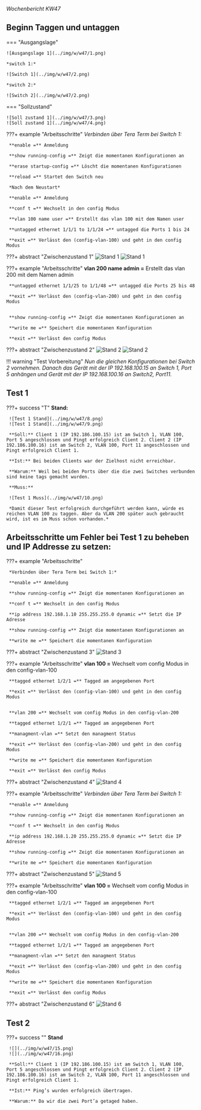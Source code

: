 *Wochenbericht KW47*

## Beginn Taggen und untaggen

=== "Ausgangslage"

    ![Ausgangslage 1](../img/w/w47/1.png)

    *switch 1:*

    ![Switch 1](../img/w/w47/2.png)

    *switch 2:*

    ![Switch 2](../img/w/w47/2.png)

=== "Sollzustand"

    ![Soll zustand 1](../img/w/w47/3.png)
    ![Soll zustand 1](../img/w/w47/4.png)

???+ example "Arbeitsschritte"
     *Verbinden über Tera Term bei Switch 1:*

     **enable =** Anmeldung

     **show running-config =** Zeigt die momentanen Konfigurationen an

     **erase startup-config =** Löscht die momentanen Konfigurationen

     **reload =** Startet den Switch neu

     *Nach dem Neustart*

     **enable =** Anmeldung

     **conf t =** Wechselt in den config Modus

     **vlan 100 name user =** Erstellt das vlan 100 mit dem Namen user

     **untagged ethernet 1/1/1 to 1/1/24 =** untagged die Ports 1 bis 24

     **exit =** Verlässt den (config-vlan-100) und geht in den config Modus

???+ abstract "Zwischenzustand 1"
     ![Stand 1](../img/w/w47/5.png)
     ![Stand 1](../img/w/w47/6.png)

???+ example "Arbeitsschritte"
     **vlan 200 name admin =** Erstellt das vlan 200 mit dem Namen admin

     **untagged ethernet 1/1/25 to 1/1/48 =** untagged die Ports 25 bis 48

     **exit =** Verlässt den (config-vlan-200) und geht in den config Modus


     **show running-config =** Zeigt die momentanen Konfigurationen an

     **write me =** Speichert die momentanen Konfiguration

     **exit =** Verlässt den config Modus

???+ abstract "Zwischenzustand 2"
     ![Stand 2](../img/w/w47/5.png)
     ![Stand 2](../img/w/w47/7.png)

!!! warning "Test Vorbereitung"
    *Nun die gleichen Konfigurationen bei Switch 2 vornehmen. Danach das Gerät mit der IP 192.168.100.15 an Switch 1, Port 5 anhängen und Gerät mit der IP 192.168.100.16 an Switch2, Port11.*

## Test 1

???+ success "T"
     **Stand:**

     ![Test 1 Stand](../img/w/w47/8.png)
     ![Test 1 Stand](../img/w/w47/9.png)

     **Soll:** Client 1 (IP 192.186.100.15) ist am Switch 1, VLAN 100, Port 5 angeschlossen und Pingt erfolgreich Client 2. Client 2 (IP 192.186.100.16) ist am Switch 2, VLAN 100, Port 11 angeschlossen und Pingt erfolgreich Client 1.

     **Ist:** Bei beiden Clients war der Zielhost nicht erreichbar.

     **Warum:** Weil bei beiden Ports über die die zwei Switches verbunden sind keine tags gemacht wurden.

     **Muss:**

     ![Test 1 Muss](../img/w/w47/10.png)

     *Damit dieser Test erfolgreich durchgeführt werden kann, würde es reichen VLAN 100 zu taggen. Aber da VLAN 200 später auch gebraucht wird, ist es im Muss schon vorhanden.*

## Arbeitsschritte um Fehler bei Test 1 zu beheben und IP Addresse zu setzen:

???+ example "Arbeitsschritte"
     
     *Verbinden über Tera Term bei Switch 1:*

     **enable =** Anmeldung

     **show running-config =** Zeigt die momentanen Konfigurationen an

     **conf t =** Wechselt in den config Modus

     **ip address 192.168.1.10 255.255.255.0 dynamic =** Setzt die IP Adresse

     **show running-config =** Zeigt die momentanen Konfigurationen an

     **write me =** Speichert die momentanen Konfiguration

???+ abstract "Zwischenzustand 3"
     ![Stand 3](../img/w/w47/11.png)

???+ example "Arbeitsschritte"
     **vlan 100 =** Wechselt vom config Modus in den config-vlan-100

     **tagged ethernet 1/2/1 =** Tagged am angegebenen Port

     **exit =** Verlässt den (config-vlan-100) und geht in den config Modus


     **vlan 200 =** Wechselt vom config Modus in den config-vlan-200

     **tagged ethernet 1/2/1 =** Tagged am angegebenen Port

     **managment-vlan =** Setzt den managment Status

     **exit =** Verlässt den (config-vlan-200) und geht in den config Modus

     **write me =** Speichert die momentanen Konfiguration

     **exit =** Verlässt den config Modus

???+ abstract "Zwischenzustand 4"
     ![Stand 4](../img/w/w47/12.png)

???+ example "Arbeitsschritte"
     *Verbinden über Tera Term bei Switch 1:*

     **enable =** Anmeldung

     **show running-config =** Zeigt die momentanen Konfigurationen an

     **conf t =** Wechselt in den config Modus

     **ip address 192.168.1.20 255.255.255.0 dynamic =** Setzt die IP Adresse

     **show running-config =** Zeigt die momentanen Konfigurationen an

     **write me =** Speichert die momentanen Konfiguration

???+ abstract "Zwischenzustand 5"
     ![Stand 5](../img/w/w47/13.png)

???+ example "Arbeitsschritte"
     **vlan 100 =** Wechselt vom config Modus in den config-vlan-100

     **tagged ethernet 1/2/1 =** Tagged am angegebenen Port

     **exit =** Verlässt den (config-vlan-100) und geht in den config Modus


     **vlan 200 =** Wechselt vom config Modus in den config-vlan-200

     **tagged ethernet 1/2/1 =** Tagged am angegebenen Port

     **managment-vlan =** Setzt den managment Status

     **exit =** Verlässt den (config-vlan-200) und geht in den config Modus

     **write me =** Speichert die momentanen Konfiguration

     **exit =** Verlässt den config Modus

???+ abstract "Zwischenzustand 6"
     ![Stand 6](../img/w/w47/14.png)

## Test 2

???+ success ""
     **Stand**

     ![](../img/w/w47/15.png)
     ![](../img/w/w47/16.png)

     **Soll:** Client 1 (IP 192.186.100.15) ist am Switch 1, VLAN 100, Port 5 angeschlossen und Pingt erfolgreich Client 2. Client 2 (IP 192.186.100.16) ist am Switch 2, VLAN 100, Port 11 angeschlossen und Pingt erfolgreich Client 1.

     **Ist:** Ping’s wurden erfolgreich übertragen.

     **Warum:** Da wir die zwei Port’a getaged haben.
